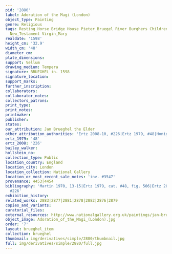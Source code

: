 ```yaml
---
pid: '2880'
label: Adoration of the Magi (London)
object_type: Painting
genre: Religious
tags: Resting Horse Bridge House Pieter_Bruegel River Burghers Children Soldiers Christ
  New_Testament Virgin_Mary
realdate: '1598'
height_cm: '32.9'
width_cm: '48'
diameter_cm: 
plate_dimensions: 
support: Vellum
drawing_medium: Tempera
signature: BRUEGHEL in. 1598
signature_location: 
support_marks: 
further_inscription: 
collaborators: 
collaborator_notes: 
collectors_patrons: 
print_type: 
print_notes: 
printmaker: 
publisher: 
states: 
our_attribution: Jan Brueghel the Elder
other_attribution_authorities: 'Ertz 2008-10, #226|Ertz 1979, #48|Honig database'
ertz_1979: '48'
ertz_2008: '226'
bailey_walker: 
hollstein_no: 
collection_type: Public
location_country: England
location_city: London
location_collection: National Gallery
location_or_most_recent_sale_notes: 'inv. #3547'
provenance: 4453|4454
bibliography: 'Martin 1970, 13-15|Ertz 1979, cat. #48, fig. 506|Ertz 2008-10, cat.
  #226'
exhibition_history: 
related_works: 2883|2877|2881|2878|2882|2876|2879
copies_and_variants: 
curatorial_files: 
external_resources: http://www.nationalgallery.org.uk/paintings/jan-brueghel-the-elder-the-adoration-of-the-kings
object_image: Adoration_of_the_Magi_(London).jpg
order: '7'
layout: brueghel_item
collection: brueghel
thumbnail: img/derivatives/simple/2880/thumbnail.jpg
full: img/derivatives/simple/2880/full.jpg
---
```

